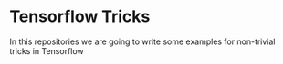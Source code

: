 # Tensorflow Tricks

In this repositories we are going to write some examples
for non-trivial tricks in Tensorflow
